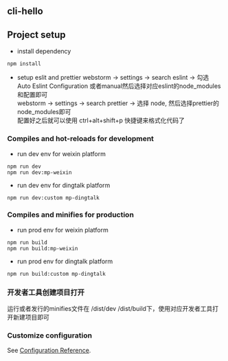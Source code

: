 ## cli-hello

## Project setup
- install dependency
```
npm install
```
- setup eslit and prettier
webstorm -> settings -> search eslint -> 勾选 Auto Eslint Configuration 或者manual然后选择对应eslint的node_modules和配置即可 <br>
webstorm -> settings -> search prettier -> 选择 node, 然后选择prettier的node_modules即可 <br>
配置好之后就可以使用 ctrl+alt+shift+p 快捷键来格式化代码了 

### Compiles and hot-reloads for development
- run dev env for weixin platform
```
npm run dev
npm run dev:mp-weixin
```
- run dev env for dingtalk platform
```
npm run dev:custom mp-dingtalk
```

### Compiles and minifies for production
- run prod env for weixin platform
```
npm run build
npm run build:mp-weixin
```
- run prod env for dingtalk platform
```
npm run build:custom mp-dingtalk
```
### 开发者工具创建项目打开
运行或者发行的minifies文件在 /dist/dev  /dist/build下，使用对应开发者工具打开新建项目即可

### Customize configuration
See [Configuration Reference](https://cli.vuejs.org/config/).
